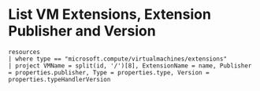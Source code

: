 # List VM Extensions, Extension Publisher and Version

```kql
resources
| where type == "microsoft.compute/virtualmachines/extensions"
| project VMName = split(id, '/')[8], ExtensionName = name, Publisher = properties.publisher, Type = properties.type, Version = properties.typeHandlerVersion
```

